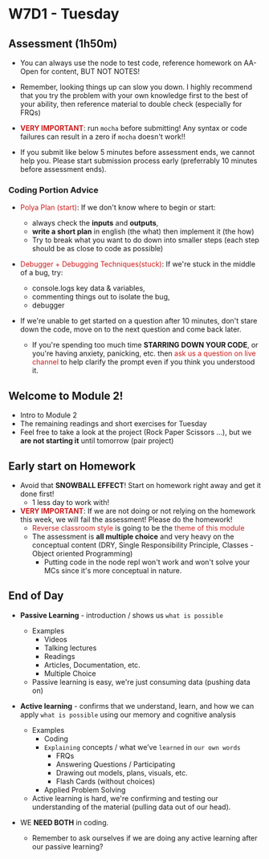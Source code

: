 # W7D1 - Tuesday

## Assessment (1h50m)
- You can always use the node to test code, reference homework on AA-Open for content, BUT NOT NOTES! 

- Remember, looking things up can slow you down. I highly recommend that you try the problem with your own knowledge first to the best of your ability, then reference material to double check (especially for FRQs)

- <span style="color:#cd1d1d;">**VERY IMPORTANT**</span>: run `mocha` before submitting! Any syntax or code failures can result in a zero if `mocha` doesn't work!!
  
- If you submit like below 5 minutes before assessment ends, we cannot help you. Please start submission process early (preferrably 10 minutes before assessment ends).

### Coding Portion Advice
- <span style="color:#cd1d1d;">Polya Plan (start)</span>: If we don't know where to begin or start:
  - always check the **inputs** and **outputs**, 
  - **write a short plan** in english (the what) then implement it (the how)
  - Try to break what you want to do down into smaller steps (each step should be as close to code as possible)

-  <span style="color:#cd1d1d;">Debugger + Debugging Techniques(stuck)</span>: If we're stuck in the middle of a bug, try:
   -  console.logs key data & variables,
   -  commenting things out to isolate the bug, 
   -  debugger 

- If we're unable to get started on a question after 10 minutes, don't stare down the code, move on to the next question and come back later.  
  - If you're spending too much time **STARRING DOWN YOUR CODE**, or you're having anxiety, panicking, etc. then <span style="color:#cd1d1d;">ask us a question on live channel</span> to help clarify the prompt even if you think you understood it.


## Welcome to Module 2!
- Intro to Module 2
- The remaining readings and short exercises for Tuesday
- Feel free to take a look at the project (Rock Paper Scissors ...), but we **are not starting it** until tomorrow (pair project) 

## Early start on Homework
- Avoid that **SNOWBALL EFFECT**! Start on homework right away and get it done first!
  - 1 less day to work with! 
- <span style="color:#cd1d1d;">**VERY IMPORTANT**</span>: If we are not doing or not relying on the homework this week, we will fail the assessment! Please do the homework!
  - <span style="color:#cd1d1d;">Reverse classroom style</span> is going to be the <span style="color:#cd1d1d;">theme of this module</span>
  - The assessment is **all multiple choice** and very heavy on the conceptual content (DRY, Single Responsibility Principle, Classes - Object oriented Programming)
    - Putting code in the node repl won't work and won't solve your MCs since it's more conceptual in nature.
	
## End of Day
- **Passive Learning** - introduction / shows us `what is possible`
  - Examples
    - Videos
    - Talking lectures
    - Readings
    - Articles, Documentation, etc.
    - Multiple Choice
  - Passive learning is easy, we're just consuming data (pushing data on)

- **Active learning** - confirms that we understand, learn, and how we can apply `what is possible` using our memory and cognitive analysis 
  - Examples
    - Coding
    - `Explaining` concepts / what we’ve `learned` in `our own words`
      - FRQs
      - Answering Questions / Participating
      - Drawing out models, plans, visuals, etc.
      - Flash Cards (without choices)
    - Applied Problem Solving
  - Active learning is hard, we're confirming and testing our understanding of the material (pulling data out of our head).

- WE **NEED BOTH** in coding. 
  - Remember to ask ourselves if we are doing any active learning after our passive learning?